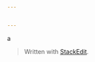 ```yaml
---


---
```


<p>a</p>
<blockquote>
<p>Written with <a href="https://stackedit.io/">StackEdit</a>.</p>
</blockquote>

